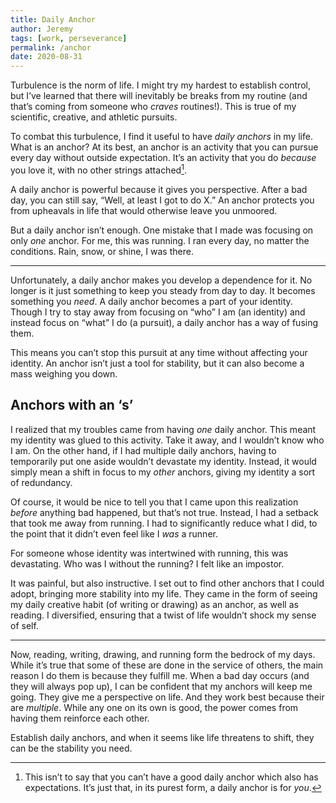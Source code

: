 ```yaml
---
title: Daily Anchor
author: Jeremy
tags: [work, perseverance]
permalink: /anchor
date: 2020-08-31
---
```


Turbulence is the norm of life. I might try my hardest to establish control, but I’ve learned that there will inevitably be breaks from my routine (and that’s coming from someone who *craves* routines!). This is true of my scientific, creative, and athletic pursuits. 

To combat this turbulence, I find it useful to have *daily anchors* in my life. What is an anchor? At its best, an anchor is an activity that you can pursue every day without outside expectation. It’s an activity that you do *because* you love it, with no other strings attached[^1].

A daily anchor is powerful because it gives you perspective. After a bad day, you can still say, “Well, at least I got to do X.” An anchor protects you from upheavals in life that would otherwise leave you unmoored.

But a daily anchor isn’t enough. One mistake that I made was focusing on only *one* anchor. For me, this was running. I ran every day, no matter the conditions. Rain, snow, or shine, I was there.

---

Unfortunately, a daily anchor makes you develop a dependence for it. No longer is it just something to keep you steady from day to day. It becomes something you *need*. A daily anchor becomes a part of your identity. Though I try to stay away from focusing on “who” I am (an identity) and instead focus on “what” I do (a pursuit), a daily anchor has a way of fusing them.

This means you can’t stop this pursuit at any time without affecting your identity. An anchor isn’t just a tool for stability, but it can also become a mass weighing you down.

## Anchors with an ‘s’

I realized that my troubles came from having *one* daily anchor. This meant my identity was glued to this activity. Take it away, and I wouldn’t know who I am. On the other hand, if I had multiple daily anchors, having to temporarily put one aside wouldn’t devastate my identity. Instead, it would simply mean a shift in focus to my *other* anchors, giving my identity a sort of redundancy.

Of course, it would be nice to tell you that I came upon this realization *before* anything bad happened, but that’s not true. Instead, I had a setback that took me away from running. I had to significantly reduce what I did, to the point that it didn’t even feel like I *was* a runner.

For someone whose identity was intertwined with running, this was devastating. Who was I without the running? I felt like an impostor.

It was painful, but also instructive. I set out to find other anchors that I could adopt, bringing more stability into my life. They came in the form of seeing my daily creative habit (of writing or drawing) as an anchor, as well as reading. I diversified, ensuring that a twist of life wouldn’t shock my sense of self.

---

Now, reading, writing, drawing, and running form the bedrock of my days. While it’s true that some of these are done in the service of others, the main reason I do them is because they fulfill me. When a bad day occurs (and they will always pop up), I can be confident that my anchors will keep me going. They give me a perspective on life. And they work best because their are *multiple*. While any one on its own is good, the power comes from having them reinforce each other.

Establish daily anchors, and when it seems like life threatens to shift, they can be the stability you need.

[^1]: This isn’t to say that you can’t have a good daily anchor which also has expectations. It’s just that, in its purest form, a daily anchor is for *you*.